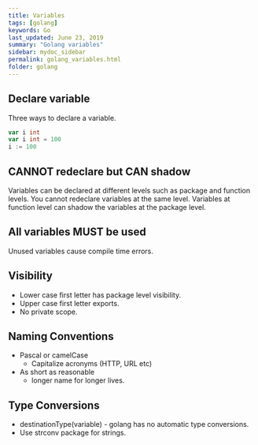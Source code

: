 ```yaml
---
title: Variables
tags: [golang]
keywords: Go
last_updated: June 23, 2019
summary: "Golang variables"
sidebar: mydoc_sidebar
permalink: golang_variables.html
folder: golang
---
```


## Declare variable
Three ways to declare a variable.
```go
var i int
var i int = 100
i := 100
```

## CANNOT redeclare but CAN shadow
Variables can be declared at different levels such as package and function levels. You cannot redeclare 
variables at the same level. Variables at function level can shadow the variables at the package level.

## All variables MUST be used
Unused variables cause compile time errors. 

## Visibility
* Lower case first letter has package level visibility.
* Upper case first letter exports.
* No private scope.

## Naming Conventions
* Pascal or camelCase
    * Capitalize acronyms (HTTP, URL etc)
* As short as reasonable
    * longer name for longer lives.

## Type Conversions
* destinationType(variable) - golang has no automatic type conversions.
* Use strconv package for strings. 